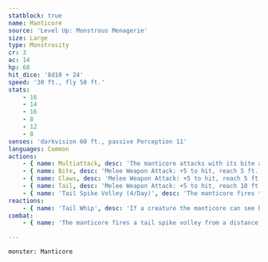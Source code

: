 ```yaml
---
statblock: true
name: Manticore
source: 'Level Up: Monstrous Menagerie'
size: Large
type: Monstrosity
cr: 3
ac: 14
hp: 68
hit_dice: '8d10 + 24'
speed: '30 ft., fly 50 ft.'
stats:
    - 16
    - 14
    - 16
    - 8
    - 12
    - 8
senses: 'darkvision 60 ft., passive Perception 11'
languages: Common
actions:
    - { name: Multiattack, desc: 'The manticore attacks with its bite and its claws.' }
    - { name: Bite, desc: 'Melee Weapon Attack: +5 to hit, reach 5 ft., one target. Hit: 6 (1d6 + 3) piercing damage.' }
    - { name: Claws, desc: 'Melee Weapon Attack: +5 to hit, reach 5 ft., one target. Hit: 8 (2d4 + 3) slashing damage. If the manticore moves at least 20 feet straight towards the target before the attack, the target makes a DC 13 Strength saving throw, falling prone on a failure.' }
    - { name: Tail, desc: 'Melee Weapon Attack: +5 to hit, reach 10 ft., one target. Hit: 7 (1d8 + 3) piercing damage.' }
    - { name: 'Tail Spike Volley (4/Day)', desc: 'The manticore fires tail spikes in a 5-foot-wide, 60-foot-long line. Each creature in the area makes a DC 12 Dexterity saving throw, taking 14 (4d6) piercing damage on a failure or half damage on a success.' }
reactions:
    - { name: 'Tail Whip', desc: 'If a creature the manticore can see hits it with a melee attack, the manticore attacks the attacker with its tail. If it hits, it can fly up to half its fly speed without provoking opportunity attacks from the attacker.' }
combat:
    - { name: 'The manticore fires a tail spike volley from a distance, preferably from the air', desc: 'It then flies past an opponent, attacking with its tail from 10 feet away to avoid opportunity attacks. Finally, it charges at least 20 feet and attacks with its claws and bite. If bloodied, it falls back and uses the rest of its tail spikes. It flees only if its tail spike volleys have been depleted.' }

---
```

```statblock
monster: Manticore
```
